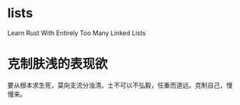 # lists
Learn Rust With Entirely Too Many Linked Lists

# 克制肤浅的表现欲

要从根本求生死，莫向支流分浊清。士不可以不弘毅，任重而道远。克制自己，慢慢来。
